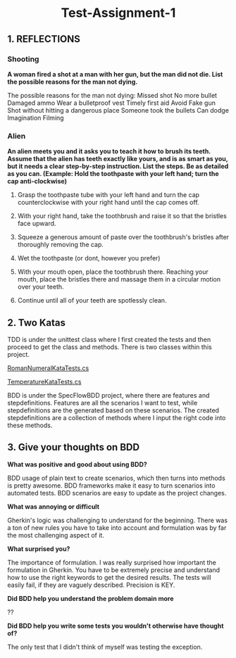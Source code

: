 <h1 align="center">Test-Assignment-1</h1>


## 1. REFLECTIONS

### Shooting

**A woman fired a shot at a man with her gun, but the man did not die. List the possible
reasons for the man not dying.**

The possible reasons for the man not dying:
 Missed shot
 No more bullet
 Damaged ammo
 Wear a bulletproof vest
 Timely first aid
 Avoid
 Fake gun
 Shot without hitting a dangerous place
 Someone took the bullets
 Can dodge
 Imagination
 Filming
 
 ### Alien
 **An alien meets you and it asks you to teach it how to brush its teeth. Assume that the alien has teeth exactly like yours, and is as smart as you, but it needs a clear step-by-step instruction. List the steps. Be as detailed as you can. (Example: Hold the toothpaste with your left hand; turn the cap anti-clockwise)**
 
1. Grasp the toothpaste tube with your left hand and turn the cap counterclockwise with your right hand until the cap comes off.

2. With your right hand, take the toothbrush and raise it so that the bristles face upward.

3. Squeeze a generous amount of paste over the toothbrush's bristles after thoroughly removing the cap.

4. Wet the toothpaste (or dont, however you prefer)

5. With your mouth open, place the toothbrush there.
Reaching your mouth, place the bristles there and massage them in a circular motion over your teeth.

6. Continue until all of your teeth are spotlessly clean. 

## 2. Two Katas

TDD is under the unittest class where I first created the tests and then proceed to get the class and methods. There is two classes within this project.

[RomanNumeralKataTests.cs](https://github.com/Benjo6/Test-Assignment-1/blob/master/UnitTest/RomanNumeralKataTests.cs) 

[TemperatureKataTests.cs](https://github.com/Benjo6/Test-Assignment-1/blob/master/UnitTest/RomanNumeralKataTests.cs)

BDD is under the SpecFlowBDD project, where there are features and stepdefinitions. Features are all the scenarios I want to test, while stepdefinitions are the generated based on these scenarios. The created stepdefinitions are a collection of methods where I input the right code into these methods.

## 3. Give your thoughts on BDD

**What was positive and good about using BDD?**

BDD usage of plain text to create scenarios, which then turns into methods is pretty awesome. BDD frameworks make it easy to turn scenarios into automated tests. BDD scenarios are easy to update as the project changes.

**What was annoying or difficult**

Gherkin's logic was challenging to understand for the beginning. There was a ton of new rules you have to take into account and formulation was by far the most challenging aspect of it.

**What surprised you?**

The importance of formulation. I was really surprised how important the formulation in Gherkin. You have to be extremely precise and understand how to use the right keywords to get the desired results. The tests will easily fail, if they are vaguely described. Precision is KEY.

**Did BDD help you understand the problem domain more**

??

**Did BDD help you write some tests you wouldn't otherwise have thought of?**

The only test that I didn't think of myself was testing the exception. 

 
